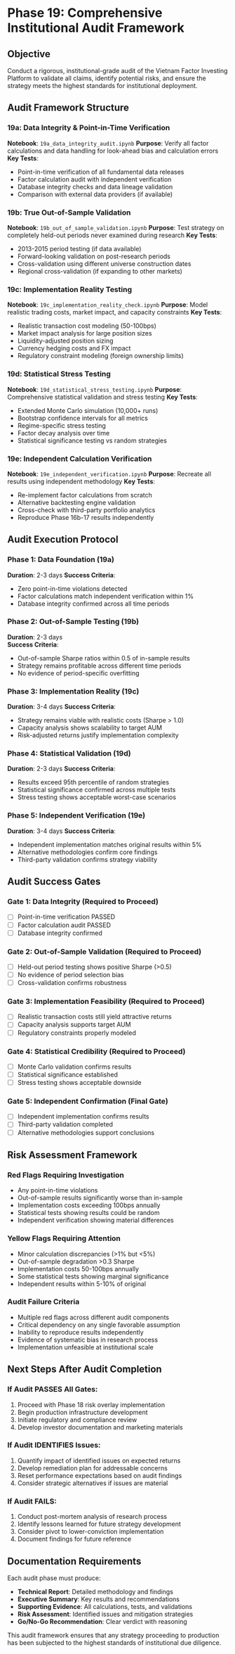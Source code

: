 # Phase 19: Comprehensive Institutional Audit Framework

## Objective
Conduct a rigorous, institutional-grade audit of the Vietnam Factor Investing Platform to validate all claims, identify potential risks, and ensure the strategy meets the highest standards for institutional deployment.

## Audit Framework Structure

### 19a: Data Integrity & Point-in-Time Verification
**Notebook**: `19a_data_integrity_audit.ipynb`
**Purpose**: Verify all factor calculations and data handling for look-ahead bias and calculation errors
**Key Tests**:
- Point-in-time verification of all fundamental data releases
- Factor calculation audit with independent verification
- Database integrity checks and data lineage validation
- Comparison with external data providers (if available)

### 19b: True Out-of-Sample Validation  
**Notebook**: `19b_out_of_sample_validation.ipynb`
**Purpose**: Test strategy on completely held-out periods never examined during research
**Key Tests**:
- 2013-2015 period testing (if data available)
- Forward-looking validation on post-research periods
- Cross-validation using different universe construction dates
- Regional cross-validation (if expanding to other markets)

### 19c: Implementation Reality Testing
**Notebook**: `19c_implementation_reality_check.ipynb`
**Purpose**: Model realistic trading costs, market impact, and capacity constraints
**Key Tests**:
- Realistic transaction cost modeling (50-100bps)
- Market impact analysis for large position sizes
- Liquidity-adjusted position sizing
- Currency hedging costs and FX impact
- Regulatory constraint modeling (foreign ownership limits)

### 19d: Statistical Stress Testing
**Notebook**: `19d_statistical_stress_testing.ipynb`
**Purpose**: Comprehensive statistical validation and stress testing
**Key Tests**:
- Extended Monte Carlo simulation (10,000+ runs)
- Bootstrap confidence intervals for all metrics
- Regime-specific stress testing
- Factor decay analysis over time
- Statistical significance testing vs random strategies

### 19e: Independent Calculation Verification
**Notebook**: `19e_independent_verification.ipynb` 
**Purpose**: Recreate all results using independent methodology
**Key Tests**:
- Re-implement factor calculations from scratch
- Alternative backtesting engine validation
- Cross-check with third-party portfolio analytics
- Reproduce Phase 16b-17 results independently

## Audit Execution Protocol

### Phase 1: Data Foundation (19a)
**Duration**: 2-3 days
**Success Criteria**: 
- Zero point-in-time violations detected
- Factor calculations match independent verification within 1%
- Database integrity confirmed across all time periods

### Phase 2: Out-of-Sample Testing (19b)
**Duration**: 2-3 days  
**Success Criteria**:
- Out-of-sample Sharpe ratios within 0.5 of in-sample results
- Strategy remains profitable across different time periods
- No evidence of period-specific overfitting

### Phase 3: Implementation Reality (19c)
**Duration**: 3-4 days
**Success Criteria**:
- Strategy remains viable with realistic costs (Sharpe > 1.0)
- Capacity analysis shows scalability to target AUM
- Risk-adjusted returns justify implementation complexity

### Phase 4: Statistical Validation (19d) 
**Duration**: 2-3 days
**Success Criteria**:
- Results exceed 95th percentile of random strategies
- Statistical significance confirmed across multiple tests
- Stress testing shows acceptable worst-case scenarios

### Phase 5: Independent Verification (19e)
**Duration**: 3-4 days
**Success Criteria**:
- Independent implementation matches original results within 5%
- Alternative methodologies confirm core findings
- Third-party validation confirms strategy viability

## Audit Success Gates

### Gate 1: Data Integrity (Required to Proceed)
- [ ] Point-in-time verification PASSED
- [ ] Factor calculation audit PASSED  
- [ ] Database integrity confirmed

### Gate 2: Out-of-Sample Validation (Required to Proceed)
- [ ] Held-out period testing shows positive Sharpe (>0.5)
- [ ] No evidence of period selection bias
- [ ] Cross-validation confirms robustness

### Gate 3: Implementation Feasibility (Required to Proceed)
- [ ] Realistic transaction costs still yield attractive returns
- [ ] Capacity analysis supports target AUM
- [ ] Regulatory constraints properly modeled

### Gate 4: Statistical Credibility (Required to Proceed)
- [ ] Monte Carlo validation confirms results
- [ ] Statistical significance established
- [ ] Stress testing shows acceptable downside

### Gate 5: Independent Confirmation (Final Gate)
- [ ] Independent implementation confirms results
- [ ] Third-party validation completed
- [ ] Alternative methodologies support conclusions

## Risk Assessment Framework

### Red Flags Requiring Investigation
- Any point-in-time violations
- Out-of-sample results significantly worse than in-sample
- Implementation costs exceeding 100bps annually
- Statistical tests showing results could be random
- Independent verification showing material differences

### Yellow Flags Requiring Attention
- Minor calculation discrepancies (>1% but <5%)
- Out-of-sample degradation >0.3 Sharpe
- Implementation costs 50-100bps annually
- Some statistical tests showing marginal significance
- Independent results within 5-10% of original

### Audit Failure Criteria
- Multiple red flags across different audit components
- Critical dependency on any single favorable assumption
- Inability to reproduce results independently
- Evidence of systematic bias in research process
- Implementation unfeasible at institutional scale

## Next Steps After Audit Completion

### If Audit PASSES All Gates:
1. Proceed with Phase 18 risk overlay implementation
2. Begin production infrastructure development
3. Initiate regulatory and compliance review
4. Develop investor documentation and marketing materials

### If Audit IDENTIFIES Issues:
1. Quantify impact of identified issues on expected returns
2. Develop remediation plan for addressable concerns
3. Reset performance expectations based on audit findings
4. Consider strategic alternatives if issues are material

### If Audit FAILS:
1. Conduct post-mortem analysis of research process
2. Identify lessons learned for future strategy development
3. Consider pivot to lower-conviction implementation
4. Document findings for future reference

## Documentation Requirements

Each audit phase must produce:
- **Technical Report**: Detailed methodology and findings
- **Executive Summary**: Key results and recommendations
- **Supporting Evidence**: All calculations, tests, and validations
- **Risk Assessment**: Identified issues and mitigation strategies
- **Go/No-Go Recommendation**: Clear verdict with reasoning

This audit framework ensures that any strategy proceeding to production has been subjected to the highest standards of institutional due diligence.